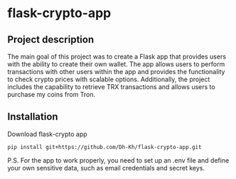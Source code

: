 # flask-crypto-app
## Project description
The main goal of this project was to create a Flask app that provides users with the ability to create their own wallet. The app allows users to perform transactions with other users within the app and provides the functionality to check crypto prices with scalable options. Additionally, the project includes the capability to retrieve TRX transactions and allows users to purchase my coins from Tron.
## Installation
Download flask-crypto app
```
pip install git+https://github.com/Dh-Kh/flask-crypto-app.git
```
P.S. For the app to work properly, you need to set up an .env file and define your own sensitive data, such as email credentials and secret keys.

